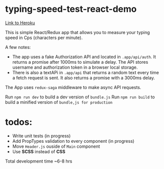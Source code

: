 # typing-speed-test-react-demo

[Link to Heroku](https://tranquil-beach-34360.herokuapp.com)

This is simple React/Redux app that allows you to measure your typing speed in Cps (characters per minute).

A few notes:
- The app uses a fake Authorization API and located in `.app/api/auth`. It returns a promise after 1000ms to simulate a delay. The API stores username and authorization token in a browser local storage.
- There is also a textAPi in `.app/api` that returns a random text every time a fetch request is sent. It also returns a promise with a 3000ms delay.

The App uses `redux-saga` middleware to make async API requests.

Run `npm run dev` to build a dev version of `bundle.js`
Run `npm run build` to build a minified version of `bundle,js for production`

# todos:
- Write unit tests (in progress)
- Add PropTypes validation to every component (in progress)
- Move `Header.js` ouside of `Main` component
- Use __SCSS__ instead of __CSS__

Total development time  ~6-8 hrs
